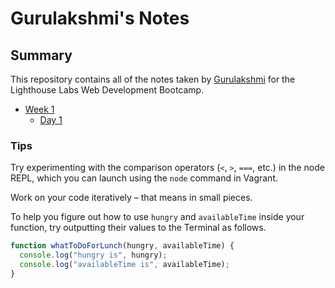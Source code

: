 # Gurulakshmi's Notes

## Summary 

This repository contains all of the notes taken by [Gurulakshmi](https://github.com/Gurulakshmi-Varadharaj) for the Lighthouse Labs Web Development Bootcamp.

* [Week 1](/week_1)
  * [Day 1](/Day_1)

### Tips

Try experimenting with the comparison operators (`<`, `>`, `===`, etc.) in the node REPL, which you can launch using the `node` command in Vagrant.

Work on your code iteratively – that means in small pieces. 

To help you figure out how to use `hungry` and `availableTime` inside your function, try outputting their values to the Terminal as follows.

```javascript
function whatToDoForLunch(hungry, availableTime) {
  console.log("hungry is", hungry);
  console.log("availableTime is", availableTime);
}
```